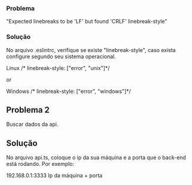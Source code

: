 ### Problema 
"Expected linebreaks to be 'LF' but found 'CRLF'  linebreak-style"

### Solução

No arquivo .eslintrc, verifique se existe "linebreak-style", caso exista configure segundo seu sistema operacional.

Linux
/* linebreak-style: ["error", "unix"]*/

or 

Windows
/* linebreak-style: ["error", "windows"]*/


## Problema 2

Buscar dados da api.

## Solução

No arquivo api.ts, coloque o ip da sua máquina e a porta que o back-end está rodando. Por exemplo: 

192.168.0.1:3333
Ip da máquina + porta